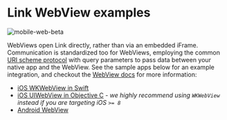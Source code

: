 # Link WebView examples

![mobile-web-beta](https://plaid.com/images/docs/link-docs-image-2.jpg)

WebViews open Link directly, rather than via an embedded iFrame.
Communication is standardized too for WebViews, employing the common
[URI scheme protocol][scheme-protocol] with query parameters to pass data
between your native app and the WebView. See the sample apps below for an
example integration, and checkout the [WebView docs][link-docs-webview] for more
information:

- [iOS WKWebView in Swift](examples/wkwebview)
- [iOS UIWebView in Objective C](examples/uiwebview) - *we highly recommend using `WKWebView` instead if you are targeting iOS `>= 8`*
- [Android WebView](examples/android)

[link-docs-webview]: https://plaid.com/docs/api#webview-integration
[scheme-protocol]: https://en.wikipedia.org/wiki/Uniform_Resource_Identifier
